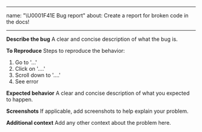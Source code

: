 <!--
 * @Author: BDFD
 * @Date: 2022-02-23 18:41:54
 * @LastEditTime: 2022-02-23 18:42:06
 * @LastEditors: BDFD
 * @Description: 
 * @FilePath: \Heroku_Python_Template\.github\ISSUE_TEMPLATE\---bug-report.md
-->


---

name: "\U0001F41E Bug report"
about: Create a report for broken code in the docs!

---

**Describe the bug**
A clear and concise description of what the bug is.

**To Reproduce**
Steps to reproduce the behavior:

1. Go to '...'
2. Click on '....'
3. Scroll down to '....'
4. See error

**Expected behavior**
A clear and concise description of what you expected to happen.

**Screenshots**
If applicable, add screenshots to help explain your problem.

**Additional context**
Add any other context about the problem here.
